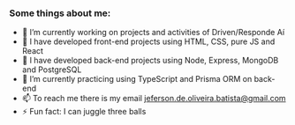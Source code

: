 ### Some things about me:

- 🔭 I’m currently working on projects and activities of Driven/Responde Aí
- 🌱 I have developed front-end projects using HTML, CSS, pure JS and React
- 🌱 I have developed back-end projects using Node, Express, MongoDB and PostgreSQL
- 🌱 I’m currently practicing using TypeScript and Prisma ORM on back-end
- 📫 To reach me there is my email jeferson.de.oliveira.batista@gmail.com
- ⚡ Fun fact: I can juggle three balls
